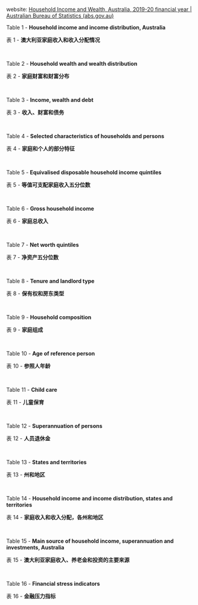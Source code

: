 website:
[Household Income and Wealth, Australia, 2019-20 financial year | Australian Bureau of Statistics (abs.gov.au)](https://www.abs.gov.au/statistics/economy/finance/household-income-and-wealth-australia/2019-20)

Table 1 - **Household income and income distribution, Australia**

表 1 - **澳大利亚家庭收入和收入分配情况**

&nbsp;

Table 2 - **Household wealth and wealth distribution**

表 2 - **家庭财富和财富分布**

&nbsp;

Table 3 - **Income, wealth and debt**

表 3 - **收入、财富和债务**

&nbsp;

Table 4 - **Selected characteristics of households and persons**

表 4 - **家庭和个人的部分特征**

&nbsp;

Table 5 - **Equivalised disposable household income quintiles**

表 5 - **等值可支配家庭收入五分位数**

&nbsp;

Table 6 - **Gross household income**

表 6 - **家庭总收入**

&nbsp;

Table 7 - **Net worth quintiles**

表 7 - **净资产五分位数**

&nbsp;

Table 8 - **Tenure and landlord type**

表 8 - **保有权和房东类型**

&nbsp;

Table 9 - **Household composition**

表 9 - **家庭组成**

&nbsp;

Table 10 - **Age of reference person**

表 10 - **参照人年龄**

&nbsp;

Table 11 - **Child care**

表 11 - **儿童保育**

&nbsp;

Table 12 - **Superannuation of persons**

表 12 - **人员退休金**

&nbsp;

Table 13 - **States and territories**

表 13 - **州和地区**

&nbsp;

Table 14 - **Household income and income distribution, states and territories**

表 14 - **家庭收入和收入分配，各州和地区**

&nbsp;

Table 15 - **Main source of household income, superannuation and investments, Australia**

表 15 - **澳大利亚家庭收入、养老金和投资的主要来源**

&nbsp;

Table 16 - **Financial stress indicators**

表 16 - **金融压力指标**
